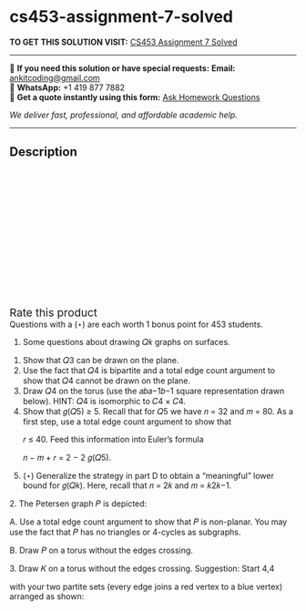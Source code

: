 # cs453-assignment-7-solved
**TO GET THIS SOLUTION VISIT:** [CS453 Assignment 7 Solved](https://www.ankitcodinghub.com/product/cs453-assignment-7-solved/)


---

📩 **If you need this solution or have special requests:** **Email:** ankitcoding@gmail.com  
📱 **WhatsApp:** +1 419 877 7882  
📄 **Get a quote instantly using this form:** [Ask Homework Questions](https://www.ankitcodinghub.com/services/ask-homework-questions/)

*We deliver fast, professional, and affordable academic help.*

---

<h2>Description</h2>



<div class="kk-star-ratings kksr-auto kksr-align-center kksr-valign-top" data-payload="{&quot;align&quot;:&quot;center&quot;,&quot;id&quot;:&quot;91742&quot;,&quot;slug&quot;:&quot;default&quot;,&quot;valign&quot;:&quot;top&quot;,&quot;ignore&quot;:&quot;&quot;,&quot;reference&quot;:&quot;auto&quot;,&quot;class&quot;:&quot;&quot;,&quot;count&quot;:&quot;0&quot;,&quot;legendonly&quot;:&quot;&quot;,&quot;readonly&quot;:&quot;&quot;,&quot;score&quot;:&quot;0&quot;,&quot;starsonly&quot;:&quot;&quot;,&quot;best&quot;:&quot;5&quot;,&quot;gap&quot;:&quot;4&quot;,&quot;greet&quot;:&quot;Rate this product&quot;,&quot;legend&quot;:&quot;0\/5 - (0 votes)&quot;,&quot;size&quot;:&quot;24&quot;,&quot;title&quot;:&quot;CS453 Assignment 7 Solved&quot;,&quot;width&quot;:&quot;0&quot;,&quot;_legend&quot;:&quot;{score}\/{best} - ({count} {votes})&quot;,&quot;font_factor&quot;:&quot;1.25&quot;}">

<div class="kksr-stars">

<div class="kksr-stars-inactive">
            <div class="kksr-star" data-star="1" style="padding-right: 4px">


<div class="kksr-icon" style="width: 24px; height: 24px;"></div>
        </div>
            <div class="kksr-star" data-star="2" style="padding-right: 4px">


<div class="kksr-icon" style="width: 24px; height: 24px;"></div>
        </div>
            <div class="kksr-star" data-star="3" style="padding-right: 4px">


<div class="kksr-icon" style="width: 24px; height: 24px;"></div>
        </div>
            <div class="kksr-star" data-star="4" style="padding-right: 4px">


<div class="kksr-icon" style="width: 24px; height: 24px;"></div>
        </div>
            <div class="kksr-star" data-star="5" style="padding-right: 4px">


<div class="kksr-icon" style="width: 24px; height: 24px;"></div>
        </div>
    </div>

<div class="kksr-stars-active" style="width: 0px;">
            <div class="kksr-star" style="padding-right: 4px">


<div class="kksr-icon" style="width: 24px; height: 24px;"></div>
        </div>
            <div class="kksr-star" style="padding-right: 4px">


<div class="kksr-icon" style="width: 24px; height: 24px;"></div>
        </div>
            <div class="kksr-star" style="padding-right: 4px">


<div class="kksr-icon" style="width: 24px; height: 24px;"></div>
        </div>
            <div class="kksr-star" style="padding-right: 4px">


<div class="kksr-icon" style="width: 24px; height: 24px;"></div>
        </div>
            <div class="kksr-star" style="padding-right: 4px">


<div class="kksr-icon" style="width: 24px; height: 24px;"></div>
        </div>
    </div>
</div>


<div class="kksr-legend" style="font-size: 19.2px;">
            <span class="kksr-muted">Rate this product</span>
    </div>
    </div>
<div class="page" title="Page 1">
<div class="layoutArea">
<div class="column">
Questions with a (⋆) are each worth 1 bonus point for 453 students.

1. Some questions about drawing 𝑄𝑘 graphs on surfaces.

<ol>
<li>Show that 𝑄3 can be drawn on the plane.</li>
<li>Use the fact that 𝑄4 is bipartite and a total edge count argument to
show that 𝑄4 cannot be drawn on the plane.
</li>
<li>Draw 𝑄4 on the torus (use the 𝑎𝑏𝑎−1𝑏−1 square representation
drawn below). HINT: 𝑄4 is isomorphic to 𝐶4 × 𝐶4.
</li>
<li>Show that 𝑔(𝑄5) ≥ 5. Recall that for 𝑄5 we have 𝑛 = 32 and 𝑚 = 80. As a first step, use a total edge count argument to show that

𝑟 ≤ 40. Feed this information into Euler’s formula

𝑛 − 𝑚 + 𝑟 = 2 − 2 𝑔(𝑄5).
</li>
<li>(⋆) Generalize the strategy in part D to obtain a “meaningful” lower
bound for 𝑔(𝑄𝑘). Here, recall that 𝑛 = 2𝑘 and 𝑚 = 𝑘2𝑘−1.
</li>
</ol>
</div>
</div>
</div>
<div class="page" title="Page 2">
<div class="layoutArea">
<div class="column">
2. The Petersen graph 𝑃 is depicted:

A. Use a total edge count argument to show that 𝑃 is non-planar. You may use the fact that 𝑃 has no triangles or 4-cycles as subgraphs.

B. Draw 𝑃 on a torus without the edges crossing.

</div>
</div>
</div>
<div class="page" title="Page 3">
<div class="layoutArea">
<div class="column">
3. Draw 𝐾 on a torus without the edges crossing. Suggestion: Start 4,4

with your two partite sets (every edge joins a red vertex to a blue vertex) arranged as shown:

</div>
</div>
</div>

